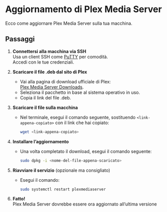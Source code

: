 # Aggiornamento di Plex Media Server

Ecco come aggiornare Plex Media Server sulla tua macchina.

## Passaggi
1. **Connettersi alla macchina via SSH**  
   Usa un client SSH come [PuTTY](https://www.putty.org/) per comodità.  
   Accedi con le tue credenziali.

2. **Scaricare il file .deb dal sito di Plex**  
   - Vai alla pagina di download ufficiale di Plex:  
     [Plex Media Server Downloads](https://www.plex.tv/media-server-downloads/?cat=computer&plat=linux#plex-media-server).  
   - Seleziona il pacchetto in base al sistema operativo in uso.  
   - Copia il link del file .deb.

3. **Scaricare il file sulla macchina**  
   - Nel terminale, esegui il comando seguente, sostituendo `<link-appena-copiato>` con il link che hai copiato:  
     ```bash
     wget <link-appena-copiato>
     ```

4. **Installare l’aggiornamento**  
   - Una volta completato il download, esegui il comando seguente:  
     ```bash
     sudo dpkg -i <nome-del-file-appena-scaricato>
     ```

5. **Riavviare il servizio** (opzionale ma consigliato)  
   - Esegui il comando:  
     ```bash
     sudo systemctl restart plexmediaserver
     ```

6. **Fatto!**  
   Plex Media Server dovrebbe essere ora aggiornato all’ultima versione
